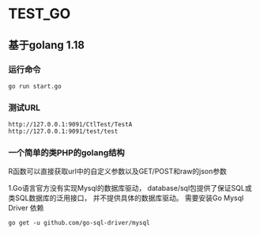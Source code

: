 # TEST_GO
## 基于golang 1.18

### 运行命令
```
go run start.go
```

### 测试URL
```
http://127.0.0.1:9091/CtlTest/TestA
http://127.0.0.1:9091/test/test
```

### 一个简单的类PHP的golang结构
R函数可以直接获取url中的自定义参数以及GET/POST和raw的json参数

1.Go语言官方没有实现Mysql的数据库驱动，
    database/sql包提供了保证SQL或类SQL数据库的泛用接口，
    并不提供具体的数据库驱动。
    需要安装Go Mysql Driver 依赖
```
go get -u github.com/go-sql-driver/mysql
```
 
